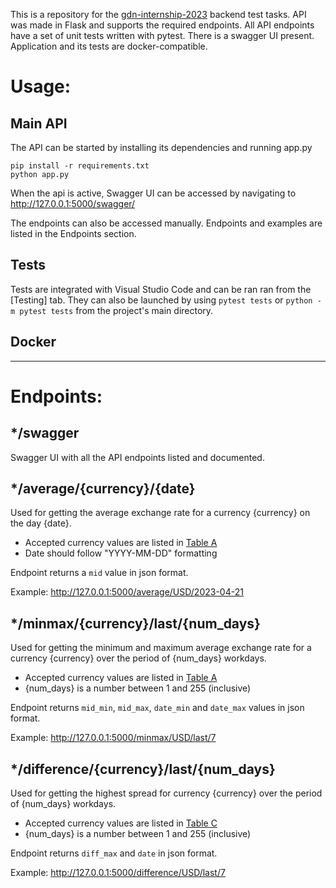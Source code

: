 This is a repository for the [gdn-internship-2023](https://github.com/joaquinfilipic-dynatrace/gdn-internship-2023) backend test tasks.
API was made in Flask and supports the required endpoints.
All API endpoints have a set of unit tests written with pytest.
There is a swagger UI present.
Application and its tests are docker-compatible.

# Usage:

## Main API

The API can be started by installing its dependencies and running app.py

```
pip install -r requirements.txt
python app.py
```

When the api is active, Swagger UI can be accessed by navigating to http://127.0.0.1:5000/swagger/

The endpoints can also be accessed manually. Endpoints and examples are listed in the Endpoints section.

## Tests

Tests are integrated with Visual Studio Code and can be ran ran from the [Testing] tab. They can also be launched by using
`pytest tests` or `python -m pytest tests` from the project's main directory.

## Docker

---

# Endpoints:

## */swagger
Swagger UI with all the API endpoints listed and documented.

## */average/{currency}/{date}
Used for getting the average exchange rate for a currency {currency} on the day {date}.
- Accepted currency values are listed in [Table A](https://nbp.pl/en/statistic-and-financial-reporting/rates/table-a/)
- Date should follow "YYYY-MM-DD" formatting

Endpoint returns a `mid` value in json format.

Example: http://127.0.0.1:5000/average/USD/2023-04-21

## */minmax/{currency}/last/{num_days}
Used for getting the minimum and maximum average exchange rate for a currency {currency} over the period of {num_days} workdays.
- Accepted currency values are listed in [Table A](https://nbp.pl/en/statistic-and-financial-reporting/rates/table-a/)
- {num_days} is a number between 1 and 255 (inclusive)

Endpoint returns `mid_min`, `mid_max`, `date_min` and `date_max` values in json format.

Example: http://127.0.0.1:5000/minmax/USD/last/7

## */difference/{currency}/last/{num_days}
Used for getting the highest spread for currency {currency} over the period of {num_days} workdays.
- Accepted currency values are listed in [Table C](https://nbp.pl/en/statistic-and-financial-reporting/rates/table-c/)
- {num_days} is a number between 1 and 255 (inclusive)

Endpoint returns `diff_max` and `date` in json format.

Example: http://127.0.0.1:5000/difference/USD/last/7